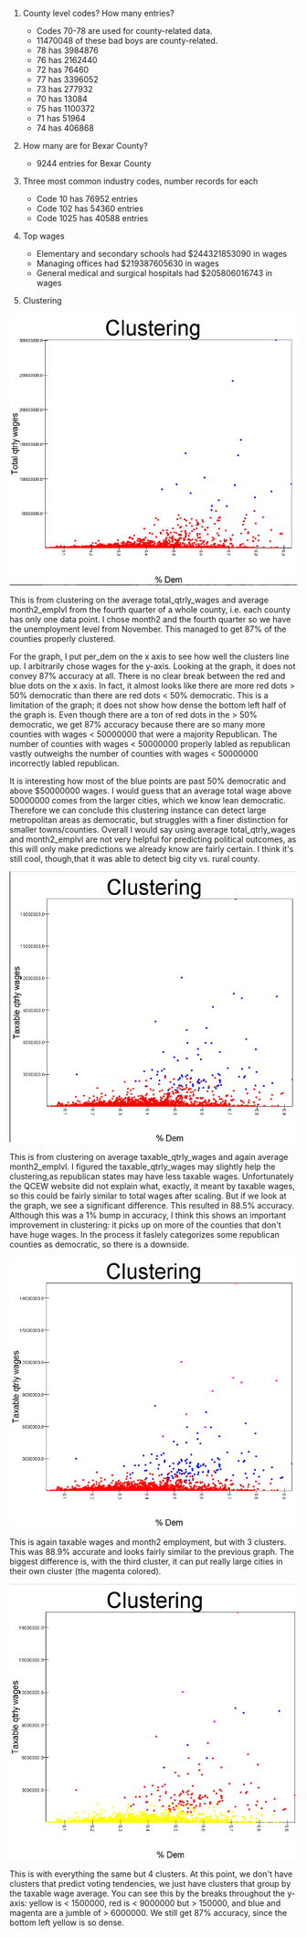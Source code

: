 1. County level codes? How many entries?

    * Codes 70-78 are used for county-related data. 
    * 11470048 of these bad boys are county-related.
    * 78 has 3984876
    * 76 has 2162440
    * 72 has 76460
    * 77 has 3396052
    * 73 has 277932
    * 70 has 13084
    * 75 has 1100372
    * 71 has 51964
    * 74 has 406868

2. How many are for Bexar County?

    * 9244 entries for Bexar County

3. Three most common industry codes, number records for each 

    * Code 10 has 76952 entries
    * Code 102 has 54360 entries
    * Code 1025 has 40588 entries

4. Top wages

    * Elementary and secondary schools had $244321853090 in wages
    * Managing offices had $219387605630 in wages
    * General medical and surgical hospitals had $205806016743 in wages

5. Clustering

![aeioaj](src/main/scala/sparkml/qtrlywages.png)

This is from clustering on the average total_qtrly_wages and average month2_emplvl from the fourth quarter of a whole county, i.e. each county has only one data point. I chose month2 and the fourth quarter so we have the unemployment level from November. This managed to get 87% of the counties properly clustered.

For the graph, I put per_dem on the x axis to see how well the clusters line up. I arbitrarily chose wages for the y-axis. Looking at the graph, it does not convey 87% accuracy at all. There is no clear break between the red and blue dots on the x axis. In fact, it almost looks like there are more red dots > 50% democratic than there are red dots < 50% democratic. This is a limitation of the graph; it does not show how dense the bottom left half of the graph is. Even though there are a ton of red dots in the > 50% democratic, we get 87% accuracy because there are so many more counties with wages < 50000000 that were a majority Republican. The number of counties with wages < 50000000 properly labled as republican vastly outweighs the number of counties with wages < 50000000 incorrectly labled republican.

It is interesting how most of the blue points are past 50% democratic and above $50000000 wages. I would guess that an average total wage above 50000000 comes from the larger cities, which we know lean democratic. Therefore we can conclude this clustering instance can detect large metropolitan areas as democratic, but struggles with a finer distinction for smaller towns/counties. Overall I would say using average total_qtrly_wages and month2_emplvl are not very helpful for predicting political outcomes, as this will only make predictions we already know are fairly certain. I think it's still cool, though,that it was able to detect big city vs. rural county. 

![aoifjeoaw](src/main/scala/sparkml/taxablewages2c.png)

This is from clustering on average taxable_qtrly_wages and again average month2_emplvl. I figured the taxable_qtrly_wages may slightly help the clustering,as republican states may have less taxable wages. Unfortunately the QCEW website did not explain what, exactly, it meant by taxable wages, so this could be fairly similar to total wages after scaling. But if we look at the graph, we see a significant difference. This resulted in 88.5% accuracy. Although this was a 1% bump in accuracy, I think this shows an important improvement in clustering: it picks up on more of the counties that don't have huge wages. In the process it faslely categorizes some republican counties as democratic, so there is a downside.  

![aoiwejfa](src/main/scala/sparkml/taxablewages.png)

This is again taxable wages and month2 employment, but with 3 clusters. This was 88.9% accurate and looks fairly similar to the previous graph. The biggest difference is, with the third cluster, it can put really large cities in their own cluster (the magenta colored). 

![aoweifjaio](src/main/scala/sparkml/4c.png)

This is with everything the same but 4 clusters. At this point, we don't have clusters that predict voting tendencies, we just have clusters that group by the taxable wage average. You can see this by the breaks throughout the y-axis: yellow is < 1500000, red is < 9000000 but > 150000, and blue and magenta are a jumble of > 6000000. We still get 87% accuracy, since the bottom left yellow is so dense. 